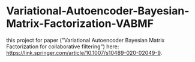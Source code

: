 # Variational-Autoencoder-Bayesian-Matrix-Factorization-VABMF
this project for  paper ("Variational Autoencoder Bayesian Matrix Factorization for collaborative filtering") here: https://link.springer.com/article/10.1007/s10489-020-02049-9.
